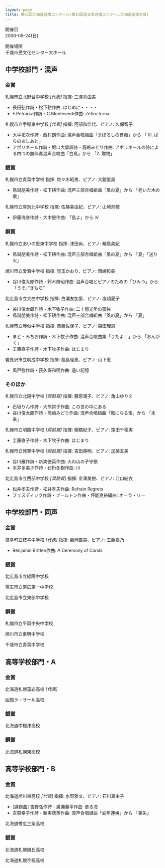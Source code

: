 ```yaml
---
layout: page
title: 第51回北海道合唱コンクール(第53回全日本合唱コンクール北海道支部大会)
---
```

開催日  
2000-09-24(日)

開催場所  
千歳市民文化センター大ホール

中学校部門・混声
----------------

### 金賞

<span class="choir-name">札幌市立北野台中学校</span> *\[代表\]*
指揮: 三澤真由美

-   長田弘作詩・松下耕作曲: はじめに・・・・
-   F.Petrarca作詩・C.Monteverdi作曲: Zefiro torna

<span class="choir-name">札幌市立手稲東中学校</span> *\[代表\]*
指揮: 阿部和佳代、ピアノ: 久保智子

-   大手拓次作詩・西村朗作曲: 混声合唱組曲「まぼろしの薔薇」から 「
    Ⅲ. ばらのあしあと」
-   アポリネール作詩・堀口大學訳詩・高嶋みどり作曲: アポリネールの詩による四つの無伴奏混声合唱曲「白鳥」から 「2. 贈物」

### 銀賞

<span class="choir-name">札幌市立青葉中学校</span>
指揮: 佐々木昭男、ピアノ: 大舘里美

-   鳥潟朋美作詩・松下耕作曲: 混声三部合唱組曲「風の夏」から 「老いた木の歌」

<span class="choir-name">札幌市立厚別北中学校</span>
指揮: 佐藤美由紀、ピアノ: 山崎奈穂

-   伊藤海彦作詩・大中恩作曲: 「島よ」から
    Ⅳ

### 銅賞

<span class="choir-name">札幌市立あいの里東中学校</span>
指揮: 津田尚、ピアノ: 輪島美紀

-   鳥潟朋美作詩・松下耕作曲: 混声三部合唱組曲「風の夏」から 「夏」「送り火」

<span class="choir-name">旭川市立愛宕中学校</span>
指揮: 児玉かおり、ピアノ: 岡嶋和美

-   谷川俊太郎作詩・鈴木輝昭作曲: 混声合唱とピアノのための「ひみつ」から 「うそ」”きもち”

<span class="choir-name">北広島市立大曲中学校</span>
指揮: 白瀬友加里、ピアノ: 塩越愛子

-   谷川俊太郎作詩・木下牧子作曲: 二十億光年の孤独
-   鳥潟朋美作詩・松下耕作曲: 混声三部合唱組曲「風の夏」から 「夏」

<span class="choir-name">札幌市立琴似中学校</span>
指揮: 斎藤佐保子、ピアノ: 森田理恵

-   まど・みちお作詩・木下牧子作曲: 混声合唱曲集「うたよ！」から 「おんがく」
-   工藤直子作詩・木下牧子作曲: はじまり

<span class="choir-name">岩見沢市立明成中学校</span>
指揮: 福島理恵、ピアノ: 山下恵

-   風戸強作詩・荻久保和明作曲: 遠い記憶

### そのほか

<span class="choir-name">札幌市立北陽中学校</span> *\[奨励賞\]*
指揮: 藤原潤子、ピアノ: 亀山ゆりえ

-   石垣りん作詩・大熊崇子作曲: この世の中にある
-   谷川俊太郎作詩・高嶋みどり作曲: 混声合唱組曲「風になる笛」から 「未来」

<span class="choir-name">札幌市立明園中学校</span> *\[奨励賞\]*
指揮: 棚橋紀子、ピアノ: 窪田千穂実

-   工藤直子作詩・木下牧子作曲: はじまり

<span class="choir-name">札幌市立発寒中学校</span> *\[奨励賞\]*
指揮: 吉田英明、ピアノ: 加藤友美

-   谷川雁作詩・新実徳英作曲: 火の山の子守歌
-   平井多美子作詩・石桁冬樹作曲: 川

<span class="choir-name">北広島市立西部中学校</span> *\[奨励賞\]*
指揮: 金澤美樹、ピアノ: 江口結衣

-   松井孝夫作詩・松井孝夫作曲: Refrain Regrets
-   フェスディック作詩・プールトン作曲・坪能克裕編曲: オーラ・リー

中学校部門・同声
----------------

### 金賞

<span class="choir-name">枝幸町立枝幸中学校</span> *\[代表\]*
指揮: 藤岡直美、ピアノ: 工藤嘉乃

-   Benjamin Britten作曲: A Ceremony of Carols

### 銀賞

<span class="choir-name">北広島市立緑陽中学校</span>

<span class="choir-name">帯広市立帯広第一中学校</span>

<span class="choir-name">北広島市立東部中学校</span>

### 銅賞

<span class="choir-name">札幌市立平岡中央中学校</span>

<span class="choir-name">旭川市立東明中学校</span>

<span class="choir-name">千歳市立青葉中学校</span>

高等学校部門・A
---------------

### 金賞

<span class="choir-name">北海道札幌藻岩高校</span>
*\[代表\]*

<span class="choir-name">函館ラ・サール高校</span>

### 銀賞

<span class="choir-name">北海道中標津高校</span>

### 銅賞

<span class="choir-name">北海道札幌東高校</span>

高等学校部門・B
---------------

### 金賞

<span class="choir-name">北海道旭川東高校</span> *\[代表\]*
指揮: 水野雅文、ピアノ: 石川真由子

-   \[課題曲\] 吉野弘作詩・廣瀬量平作曲: 走る海
-   吉原幸子作詩・新実徳英作曲: 混声合唱組曲「幼年連梼」から 「喪失」

<span class="choir-name">北海道帯広三条高校</span>

### 銀賞

<span class="choir-name">北海道札幌旭丘高校</span>

<span class="choir-name">北海道札幌手稲高校</span>

